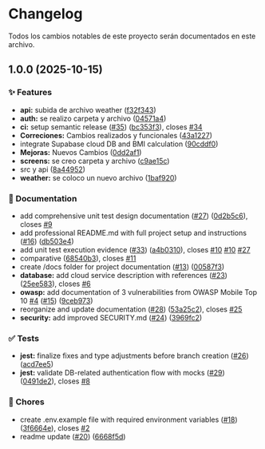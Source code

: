 # Changelog

Todos los cambios notables de este proyecto serán documentados en este archivo.

## 1.0.0 (2025-10-15)

### ✨ Features

- **api:** subida de archivo weather ([f32f343](https://github.com/XMaximusYakuzaX/reservas-medicas/commit/f32f343ff6ff9e8278ebee80d55b8674f51a7274))
- **auth:** se realizo carpeta y archivo ([04571a4](https://github.com/XMaximusYakuzaX/reservas-medicas/commit/04571a432a00627e743108a9f202b076f6875bfb))
- **ci:** setup semantic release ([#35](https://github.com/XMaximusYakuzaX/reservas-medicas/issues/35)) ([bc353f3](https://github.com/XMaximusYakuzaX/reservas-medicas/commit/bc353f3ef0e690c66db08a8cd3104692d69502e7)), closes [#34](https://github.com/XMaximusYakuzaX/reservas-medicas/issues/34)
- **Correciones:** Cambios realizados y funcionales ([43a1227](https://github.com/XMaximusYakuzaX/reservas-medicas/commit/43a1227ff8d656ee7192ba5c94f41c25f839a75f))
- integrate Supabase cloud DB and BMI calculation ([90cddf0](https://github.com/XMaximusYakuzaX/reservas-medicas/commit/90cddf064009ed7a8c8441acf8294cf2d2eb7eec))
- **Mejoras:** Nuevos Cambios ([0dd2af1](https://github.com/XMaximusYakuzaX/reservas-medicas/commit/0dd2af17d71d812d6bf928c1830a79a70cebd51d))
- **screens:** se creo carpeta y archivo ([c9ae15c](https://github.com/XMaximusYakuzaX/reservas-medicas/commit/c9ae15ccfba90f723fe4d727a054748118d94a4a))
- src y api ([8a44952](https://github.com/XMaximusYakuzaX/reservas-medicas/commit/8a44952a2cd289f3486cd6837323af965a19999f))
- **weather:** se coloco un nuevo archivo ([1baf920](https://github.com/XMaximusYakuzaX/reservas-medicas/commit/1baf920cf20a29649ffba98d13acbd7ac1870841))

### 📝 Documentation

- add comprehensive unit test design documentation ([#27](https://github.com/XMaximusYakuzaX/reservas-medicas/issues/27)) ([0d2b5c6](https://github.com/XMaximusYakuzaX/reservas-medicas/commit/0d2b5c644cfa9643c1adfebd383f2ea5ac069621)), closes [#9](https://github.com/XMaximusYakuzaX/reservas-medicas/issues/9)
- add professional README.md with full project setup and instructions ([#16](https://github.com/XMaximusYakuzaX/reservas-medicas/issues/16)) ([db503e4](https://github.com/XMaximusYakuzaX/reservas-medicas/commit/db503e4e4db5abda50f90b0faa2f865b8cf7d2ee))
- add unit test execution evidence ([#33](https://github.com/XMaximusYakuzaX/reservas-medicas/issues/33)) ([a4b0310](https://github.com/XMaximusYakuzaX/reservas-medicas/commit/a4b0310fd92809a8a419aa7b83e8feadff8d2ccf)), closes [#10](https://github.com/XMaximusYakuzaX/reservas-medicas/issues/10) [#10](https://github.com/XMaximusYakuzaX/reservas-medicas/issues/10) [#27](https://github.com/XMaximusYakuzaX/reservas-medicas/issues/27)
- comparative ([68540b3](https://github.com/XMaximusYakuzaX/reservas-medicas/commit/68540b36d82d16163a68506a8833c36aadaaf9a6)), closes [#11](https://github.com/XMaximusYakuzaX/reservas-medicas/issues/11)
- create /docs folder for project documentation ([#13](https://github.com/XMaximusYakuzaX/reservas-medicas/issues/13)) ([00587f3](https://github.com/XMaximusYakuzaX/reservas-medicas/commit/00587f3fb0180098f4b3c2cc213872374a61efa8))
- **database:** add cloud service description with references ([#23](https://github.com/XMaximusYakuzaX/reservas-medicas/issues/23)) ([25ee583](https://github.com/XMaximusYakuzaX/reservas-medicas/commit/25ee58396c9473a79ff908f821ebaaeb0c6ec59b)), closes [#6](https://github.com/XMaximusYakuzaX/reservas-medicas/issues/6)
- **owasp:** add documentation of 3 vulnerabilities from OWASP Mobile Top 10 [#4](https://github.com/XMaximusYakuzaX/reservas-medicas/issues/4) ([#15](https://github.com/XMaximusYakuzaX/reservas-medicas/issues/15)) ([9ceb973](https://github.com/XMaximusYakuzaX/reservas-medicas/commit/9ceb9735ad3ee3e666d2d1d94c4c00f6dbd830dc))
- reorganize and update documentation ([#28](https://github.com/XMaximusYakuzaX/reservas-medicas/issues/28)) ([53a25c2](https://github.com/XMaximusYakuzaX/reservas-medicas/commit/53a25c26671010c4d54245d64e6fab2e9210055f)), closes [#25](https://github.com/XMaximusYakuzaX/reservas-medicas/issues/25)
- **security:** add improved SECURITY.md ([#24](https://github.com/XMaximusYakuzaX/reservas-medicas/issues/24)) ([3969fc2](https://github.com/XMaximusYakuzaX/reservas-medicas/commit/3969fc2e7f56ab538ba5483281814dccef6bb883))

### ✅ Tests

- **jest:** finalize fixes and type adjustments before branch creation ([#26](https://github.com/XMaximusYakuzaX/reservas-medicas/issues/26)) ([acd7ee5](https://github.com/XMaximusYakuzaX/reservas-medicas/commit/acd7ee5ba6e59df9f782ec0dc5ac931988bd77b7))
- **jest:** validate DB-related authentication flow with mocks ([#29](https://github.com/XMaximusYakuzaX/reservas-medicas/issues/29)) ([0491de2](https://github.com/XMaximusYakuzaX/reservas-medicas/commit/0491de234a8d6be83468f07e9f00a32fcdb6cdfb)), closes [#8](https://github.com/XMaximusYakuzaX/reservas-medicas/issues/8)

### 🔧 Chores

- create .env.example file with required environment variables ([#18](https://github.com/XMaximusYakuzaX/reservas-medicas/issues/18)) ([3f6664e](https://github.com/XMaximusYakuzaX/reservas-medicas/commit/3f6664e26d6e674d71093e22ce556e44e15c7aef)), closes [#2](https://github.com/XMaximusYakuzaX/reservas-medicas/issues/2)
- readme update ([#20](https://github.com/XMaximusYakuzaX/reservas-medicas/issues/20)) ([6668f5d](https://github.com/XMaximusYakuzaX/reservas-medicas/commit/6668f5d07f4e356b7eb9a56dab5a112cb21e2d7a))
